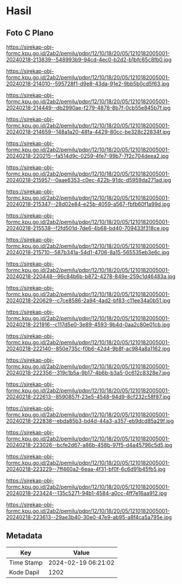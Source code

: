 # Hasil

## Foto C Plano

https://sirekap-obj-formc.kpu.go.id/2ab2/pemilu/pdpr/12/10/18/20/05/1210182005001-20240218-213839--548993b9-94cd-4ec0-b2d2-b1bfc65c8fb0.jpg

https://sirekap-obj-formc.kpu.go.id/2ab2/pemilu/pdpr/12/10/18/20/05/1210182005001-20240218-214010--595728f1-d9e8-43da-91e2-9bb5b0cd5f63.jpg

https://sirekap-obj-formc.kpu.go.id/2ab2/pemilu/pdpr/12/10/18/20/05/1210182005001-20240218-214449--db2990ae-f279-4878-8b7f-0cb55e845b7f.jpg

https://sirekap-obj-formc.kpu.go.id/2ab2/pemilu/pdpr/12/10/18/20/05/1210182005001-20240218-214659--148a1a20-48fa-4429-80cc-be328c22834f.jpg

https://sirekap-obj-formc.kpu.go.id/2ab2/pemilu/pdpr/12/10/18/20/05/1210182005001-20240218-220215--fa514d9c-0259-4fe7-99b7-7f2c704deea2.jpg

https://sirekap-obj-formc.kpu.go.id/2ab2/pemilu/pdpr/12/10/18/20/05/1210182005001-20240218-215957--0aae6353-c0ec-422b-91dc-d5959da271ad.jpg

https://sirekap-obj-formc.kpu.go.id/2ab2/pemilu/pdpr/12/10/18/20/05/1210182005001-20240218-215347--28d02e84-e25b-4059-a567-fbfb60f1a99d.jpg

https://sirekap-obj-formc.kpu.go.id/2ab2/pemilu/pdpr/12/10/18/20/05/1210182005001-20240218-215538--f2fd501d-7de6-4b68-bd40-709433f318ce.jpg

https://sirekap-obj-formc.kpu.go.id/2ab2/pemilu/pdpr/12/10/18/20/05/1210182005001-20240218-215710--587b341a-54d1-4706-8a15-565535eb3e6c.jpg

https://sirekap-obj-formc.kpu.go.id/2ab2/pemilu/pdpr/12/10/18/20/05/1210182005001-20240218-220448--96c84b6b-b872-4278-849e-259c1d46483a.jpg

https://sirekap-obj-formc.kpu.go.id/2ab2/pemilu/pdpr/12/10/18/20/05/1210182005001-20240218-220629--c7ce8586-2a94-4ad2-bf83-c11ee34a0b51.jpg

https://sirekap-obj-formc.kpu.go.id/2ab2/pemilu/pdpr/12/10/18/20/05/1210182005001-20240218-221916--c117d5e0-3e89-4593-9b4d-0aa2c80e01cb.jpg

https://sirekap-obj-formc.kpu.go.id/2ab2/pemilu/pdpr/12/10/18/20/05/1210182005001-20240218-222140--850e735c-f0b6-42d4-9b8f-ac984a8a1162.jpg

https://sirekap-obj-formc.kpu.go.id/2ab2/pemilu/pdpr/12/10/18/20/05/1210182005001-20240218-222356--319c1b5a-9b17-4b6b-b3a5-0c612c8328e7.jpg

https://sirekap-obj-formc.kpu.go.id/2ab2/pemilu/pdpr/12/10/18/20/05/1210182005001-20240218-222613--8590857f-23e5-4548-94d9-8cf232c58f87.jpg

https://sirekap-obj-formc.kpu.go.id/2ab2/pemilu/pdpr/12/10/18/20/05/1210182005001-20240218-222838--ebda85b3-bd4d-44a3-a357-eb9dcd85a29f.jpg

https://sirekap-obj-formc.kpu.go.id/2ab2/pemilu/pdpr/12/10/18/20/05/1210182005001-20240218-223026--bcfe2d67-a86b-458b-97f5-d4a45796c5d5.jpg

https://sirekap-obj-formc.kpu.go.id/2ab2/pemilu/pdpr/12/10/18/20/05/1210182005001-20240218-223229--7ff460a2-6eaa-4f31-bf0f-6c6d91b45fb5.jpg

https://sirekap-obj-formc.kpu.go.id/2ab2/pemilu/pdpr/12/10/18/20/05/1210182005001-20240218-223424--135c5271-94b1-4584-a0cc-4ff7e16aa912.jpg

https://sirekap-obj-formc.kpu.go.id/2ab2/pemilu/pdpr/12/10/18/20/05/1210182005001-20240218-223613--29ae3b40-30e0-47e9-ab95-a8f4ca5a795e.jpg


## Metadata

| Key        | Value               |
| ---------- | ------------------- |
| Time Stamp | 2024-02-19 06:21:02 |
| Kode Dapil | 1202                |



